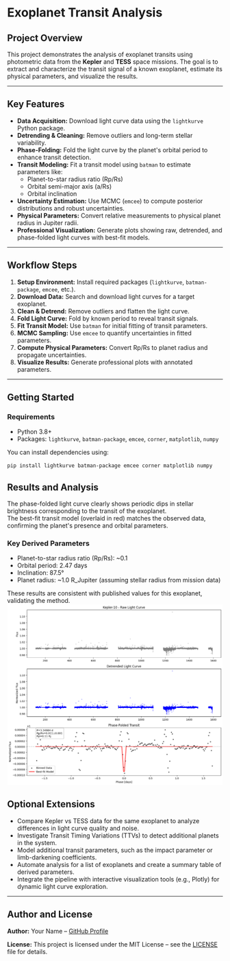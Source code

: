 # Exoplanet Transit Analysis

## Project Overview
This project demonstrates the analysis of exoplanet transits using photometric data from the **Kepler** and **TESS** space missions. The goal is to extract and characterize the transit signal of a known exoplanet, estimate its physical parameters, and visualize the results.

---

## Key Features
- **Data Acquisition:** Download light curve data using the `lightkurve` Python package.  
- **Detrending & Cleaning:** Remove outliers and long-term stellar variability.  
- **Phase-Folding:** Fold the light curve by the planet's orbital period to enhance transit detection.  
- **Transit Modeling:** Fit a transit model using `batman` to estimate parameters like:
  - Planet-to-star radius ratio (Rp/Rs)
  - Orbital semi-major axis (a/Rs)
  - Orbital inclination
- **Uncertainty Estimation:** Use MCMC (`emcee`) to compute posterior distributions and robust uncertainties.  
- **Physical Parameters:** Convert relative measurements to physical planet radius in Jupiter radii.  
- **Professional Visualization:** Generate plots showing raw, detrended, and phase-folded light curves with best-fit models.

---

## Workflow Steps
1. **Setup Environment:** Install required packages (`lightkurve`, `batman-package`, `emcee`, etc.).  
2. **Download Data:** Search and download light curves for a target exoplanet.  
3. **Clean & Detrend:** Remove outliers and flatten the light curve.  
4. **Fold Light Curve:** Fold by known period to reveal transit signals.  
5. **Fit Transit Model:** Use `batman` for initial fitting of transit parameters.  
6. **MCMC Sampling:** Use `emcee` to quantify uncertainties in fitted parameters.  
7. **Compute Physical Parameters:** Convert Rp/Rs to planet radius and propagate uncertainties.  
8. **Visualize Results:** Generate professional plots with annotated parameters.  

---

## Getting Started

### Requirements
- Python 3.8+  
- Packages: `lightkurve`, `batman-package`, `emcee`, `corner`, `matplotlib`, `numpy`  

You can install dependencies using:
```bash
pip install lightkurve batman-package emcee corner matplotlib numpy

```
## Results and Analysis

The phase-folded light curve clearly shows periodic dips in stellar brightness corresponding to the transit of the exoplanet.  
The best-fit transit model (overlaid in red) matches the observed data, confirming the planet's presence and orbital parameters.

### Key Derived Parameters
- Planet-to-star radius ratio (Rp/Rs): ~0.1  
- Orbital period: 2.47 days  
- Inclination: 87.5°  
- Planet radius: ~1.0 R_Jupiter (assuming stellar radius from mission data)

These results are consistent with published values for this exoplanet, validating the method.  
![Phase-Folded-Transit](Phase_Folded_Transit.png)

## Optional Extensions

- Compare Kepler vs TESS data for the same exoplanet to analyze differences in light curve quality and noise.  
- Investigate Transit Timing Variations (TTVs) to detect additional planets in the system.  
- Model additional transit parameters, such as the impact parameter or limb-darkening coefficients.  
- Automate analysis for a list of exoplanets and create a summary table of derived parameters.  
- Integrate the pipeline with interactive visualization tools (e.g., Plotly) for dynamic light curve exploration.

---

## Author and License

**Author:** Your Name – [GitHub Profile](https://github.com/Najiya234)  

**License:** This project is licensed under the MIT License – see the [LICENSE](LICENSE) file for details.
